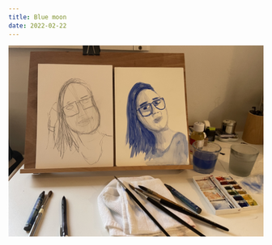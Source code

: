 ```yaml
---
title: Blue moon
date: 2022-02-22
---
```


!['Blue moon practice'](image/2202morningpracticeface.jpeg)



